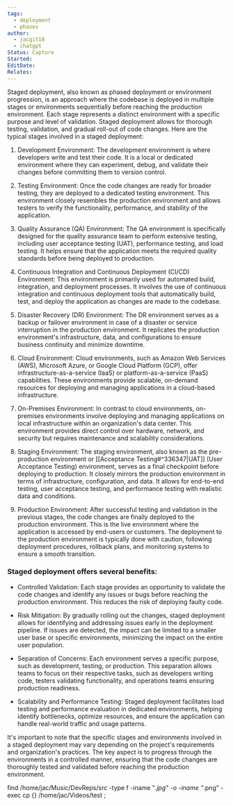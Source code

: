 ```yaml
---
tags:
  - deployment
  - phases
author:
  - jacgit18
  - chatgpt
Status: Capture
Started: 
EditDate: 
Relates:
---
```

Staged deployment, also known as phased deployment or environment progression, is an approach where the codebase is deployed in multiple stages or environments sequentially before reaching the production environment. Each stage represents a distinct environment with a specific purpose and level of validation. Staged deployment allows for thorough testing, validation, and gradual roll-out of code changes. Here are the typical stages involved in a staged deployment:

1. Development Environment: The development environment is where developers write and test their code. It is a local or dedicated environment where they can experiment, debug, and validate their changes before committing them to version control.

2. Testing Environment: Once the code changes are ready for broader testing, they are deployed to a dedicated testing environment. This environment closely resembles the production environment and allows testers to verify the functionality, performance, and stability of the application.

3. Quality Assurance (QA) Environment: The QA environment is specifically designed for the quality assurance team to perform extensive testing, including user acceptance testing (UAT), performance testing, and load testing. It helps ensure that the application meets the required quality standards before being deployed to production.

4. Continuous Integration and Continuous Deployment (CI/CD) Environment: This environment is primarily used for automated build, integration, and deployment processes. It involves the use of continuous integration and continuous deployment tools that automatically build, test, and deploy the application as changes are made to the codebase.

5. Disaster Recovery (DR) Environment: The DR environment serves as a backup or failover environment in case of a disaster or service interruption in the production environment. It replicates the production environment's infrastructure, data, and configurations to ensure business continuity and minimize downtime.

6. Cloud Environment: Cloud environments, such as Amazon Web Services (AWS), Microsoft Azure, or Google Cloud Platform (GCP), offer infrastructure-as-a-service (IaaS) or platform-as-a-service (PaaS) capabilities. These environments provide scalable, on-demand resources for deploying and managing applications in a cloud-based infrastructure.

7. On-Premises Environment: In contrast to cloud environments, on-premises environments involve deploying and managing applications on local infrastructure within an organization's data center. This environment provides direct control over hardware, network, and security but requires maintenance and scalability considerations.

8. Staging Environment: The staging environment, also known as the pre-production environment or [[Acceptance Testing#^336347|UAT]] (User Acceptance Testing) environment, serves as a final checkpoint before deploying to production. It closely mirrors the production environment in terms of infrastructure, configuration, and data. It allows for end-to-end testing, user acceptance testing, and performance testing with realistic data and conditions.

9. Production Environment: After successful testing and validation in the previous stages, the code changes are finally deployed to the production environment. This is the live environment where the application is accessed by end-users or customers. The deployment to the production environment is typically done with caution, following deployment procedures, rollback plans, and monitoring systems to ensure a smooth transition.

### Staged deployment offers several benefits:

- Controlled Validation: Each stage provides an opportunity to validate the code changes and identify any issues or bugs before reaching the production environment. This reduces the risk of deploying faulty code.

- Risk Mitigation: By gradually rolling out the changes, staged deployment allows for identifying and addressing issues early in the deployment pipeline. If issues are detected, the impact can be limited to a smaller user base or specific environments, minimizing the impact on the entire user population.

- Separation of Concerns: Each environment serves a specific purpose, such as development, testing, or production. This separation allows teams to focus on their respective tasks, such as developers writing code, testers validating functionality, and operations teams ensuring production readiness.

- Scalability and Performance Testing: Staged deployment facilitates load testing and performance evaluation in dedicated environments, helping identify bottlenecks, optimize resources, and ensure the application can handle real-world traffic and usage patterns.

It's important to note that the specific stages and environments involved in a staged deployment may vary depending on the project's requirements and organization's practices. The key aspect is to progress through the environments in a controlled manner, ensuring that the code changes are thoroughly tested and validated before reaching the production environment.

find /home/jac/Music/DevReps/src -type f -iname "*.jpg" -o -iname "*.png" -exec cp {} /home/jac/Videos/test \;
